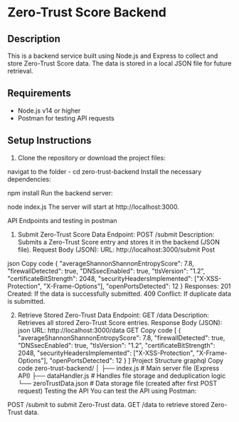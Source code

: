 # Zero-Trust Score Backend

## Description
This is a backend service built using Node.js and Express to collect and store Zero-Trust Score data. The data is stored in a local JSON file for future retrieval.

## Requirements
- Node.js v14 or higher
- Postman for testing API requests

## Setup Instructions

1. Clone the repository or download the project files:

navigat to the folder - cd zero-trust-backend
Install the necessary dependencies:

npm install
Run the backend server:

node index.js
The server will start at http://localhost:3000.

API Endpoints and testing in postman
1. Submit Zero-Trust Score Data
Endpoint: POST /submit
Description: Submits a Zero-Trust Score entry and stores it in the backend (JSON file).
Request Body (JSON):
URL: http://localhost:3000/submit
Post

json
Copy code
{
  "averageShannonShannonEntropyScore": 7.8,
  "firewallDetected": true,
  "DNSsecEnabled": true,
  "tlsVersion": "1.2",
  "certificateBitStrength": 2048,
  "securityHeadersImplemented": ["X-XSS-Protection", "X-Frame-Options"],
  "openPortsDetected": 12
}
Responses:
201 Created: If the data is successfully submitted.
409 Conflict: If duplicate data is submitted.

2. Retrieve Stored Zero-Trust Data
Endpoint: GET /data
Description: Retrieves all stored Zero-Trust Score entries.
Response Body (JSON):
json
URL: http://localhost:3000/data
GET
Copy code
[
  {
    "averageShannonShannonEntropyScore": 7.8,
    "firewallDetected": true,
    "DNSsecEnabled": true,
    "tlsVersion": "1.2",
    "certificateBitStrength": 2048,
    "securityHeadersImplemented": ["X-XSS-Protection", "X-Frame-Options"],
    "openPortsDetected": 12
  }
]
Project Structure
graphql
Copy code
zero-trust-backend/
│
├── index.js           # Main server file (Express API)
├── dataHandler.js     # Handles file storage and deduplication logic
└── zeroTrustData.json # Data storage file (created after first POST request)
Testing the API
You can test the API using Postman:

POST /submit to submit Zero-Trust data.
GET /data to retrieve stored Zero-Trust data.
